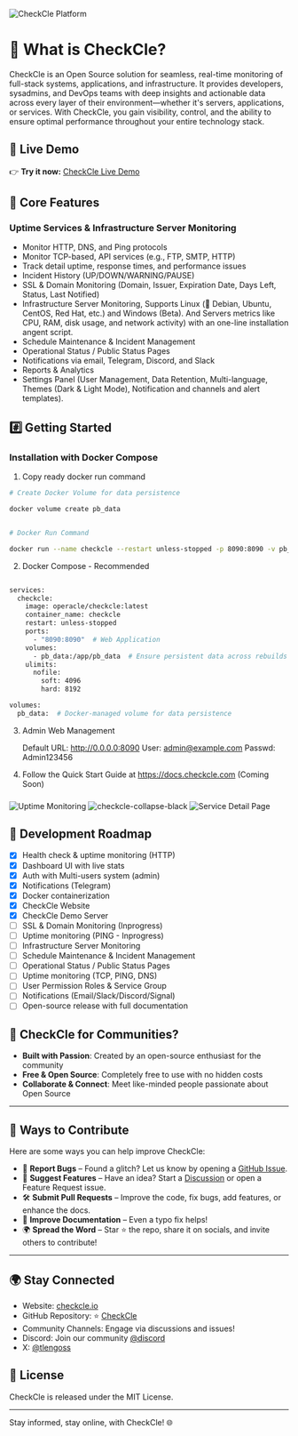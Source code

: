 ![CheckCle Platform](https://pub-4a4062303020445f8f289a2fee84f9e8.r2.dev/images/checkcle-black.png)

# 🚀 What is CheckCle?

CheckCle is an Open Source solution for seamless, real-time monitoring of full-stack systems, applications, and infrastructure. It provides developers, sysadmins, and DevOps teams with deep insights and actionable data across every layer of their environment—whether it's servers, applications, or services. With CheckCle, you gain visibility, control, and the ability to ensure optimal performance throughout your entire technology stack.

## 🎯 Live Demo  
👉 **Try it now:** [CheckCle Live Demo](https://demo.checkcle.io)

## 🌟 Core Features

### Uptime Services & Infrastructure Server Monitoring
- Monitor HTTP, DNS, and Ping protocols
- Monitor TCP-based, API services (e.g., FTP, SMTP, HTTP)
- Track detail uptime, response times, and performance issues
- Incident History (UP/DOWN/WARNING/PAUSE)
- SSL & Domain Monitoring (Domain, Issuer, Expiration Date, Days Left, Status, Last Notified)
- Infrastructure Server Monitoring, Supports Linux (🐧 Debian, Ubuntu, CentOS, Red Hat, etc.) and Windows (Beta). And Servers metrics like CPU, RAM, disk usage, and network activity) with an one-line installation angent script.
- Schedule Maintenance & Incident Management
- Operational Status / Public Status Pages
- Notifications via email, Telegram, Discord, and Slack
- Reports & Analytics
- Settings Panel (User Management, Data Retention, Multi-language, Themes (Dark & Light Mode), Notification and channels and alert templates).

## #️⃣ Getting Started

### Installation with Docker Compose
1. Copy ready docker run command
```bash 
# Create Docker Volume for data persistence

docker volume create pb_data


# Docker Run Command

docker run --name checkcle --restart unless-stopped -p 8090:8090 -v pb_data:/app/pb_data --ulimit nofile=4096:8192 operacle/checkcle:latest

```
2. Docker Compose - Recommended
```bash 

services:
  checkcle:
    image: operacle/checkcle:latest
    container_name: checkcle
    restart: unless-stopped
    ports:
      - "8090:8090"  # Web Application
    volumes:
      - pb_data:/app/pb_data  # Ensure persistent data across rebuilds
    ulimits:
      nofile:
        soft: 4096
        hard: 8192

volumes:
  pb_data:  # Docker-managed volume for data persistence

```
3. Admin Web Management

    Default URL: http://0.0.0.0:8090
    User: admin@example.com
    Passwd: Admin123456
    
4. Follow the Quick Start Guide at https://docs.checkcle.com (Coming Soon)

###
![Uptime Monitoring](https://pub-4a4062303020445f8f289a2fee84f9e8.r2.dev/images/checkcle-collapse-black.png)
![checkcle-collapse-black](https://pub-4a4062303020445f8f289a2fee84f9e8.r2.dev/images/checkcle-black.png)
![Service Detail Page](https://pub-4a4062303020445f8f289a2fee84f9e8.r2.dev/images/checkcle-detailpage.png)

## 📝 Development Roadmap

- [x] Health check & uptime monitoring (HTTP)
- [x] Dashboard UI with live stats  
- [x] Auth with Multi-users system (admin)
- [x] Notifications (Telegram)
- [x] Docker containerization 
- [x] CheckCle Website
- [x] CheckCle Demo Server
- [ ] SSL & Domain Monitoring (Inprogress)
- [ ] Uptime monitoring (PING - Inprogress)
- [ ] Infrastructure Server Monitoring
- [ ] Schedule Maintenance & Incident Management
- [ ] Operational Status / Public Status Pages
- [ ] Uptime monitoring (TCP, PING, DNS)
- [ ] User Permission Roles & Service Group
- [ ] Notifications (Email/Slack/Discord/Signal)  
- [ ] Open-source release with full documentation 

## 🌟 CheckCle for Communities?
- **Built with Passion**: Created by an open-source enthusiast for the community
- **Free & Open Source**: Completely free to use with no hidden costs
- **Collaborate & Connect**: Meet like-minded people passionate about Open Source

---

## 🤝 Ways to Contribute

Here are some ways you can help improve CheckCle:

- 🐞 **Report Bugs** – Found a glitch? Let us know by opening a [GitHub Issue](https://github.com/operacle/checkcle/issues).
- 🌟 **Suggest Features** – Have an idea? Start a [Discussion](https://github.com/operacle/checkcle/discussions) or open a Feature Request issue.
- 🛠 **Submit Pull Requests** – Improve the code, fix bugs, add features, or enhance the docs.
- 📝 **Improve Documentation** – Even a typo fix helps!
- 🌍 **Spread the Word** – Star ⭐ the repo, share it on socials, and invite others to contribute!

---

## 🌍 Stay Connected
- Website: [checkcle.io](https://checkcle.io)
- GitHub Repository: ⭐ [CheckCle](https://github.com/operacle/checkcle.git)
- Community Channels: Engage via discussions and issues!
- Discord: Join our community [@discord](https://discord.gg/xs9gbubGwX)
- X: [@tlengoss](https://x.com/tlengoss)

## 📜 License

CheckCle is released under the MIT License.

---

Stay informed, stay online, with CheckCle! 🌐
